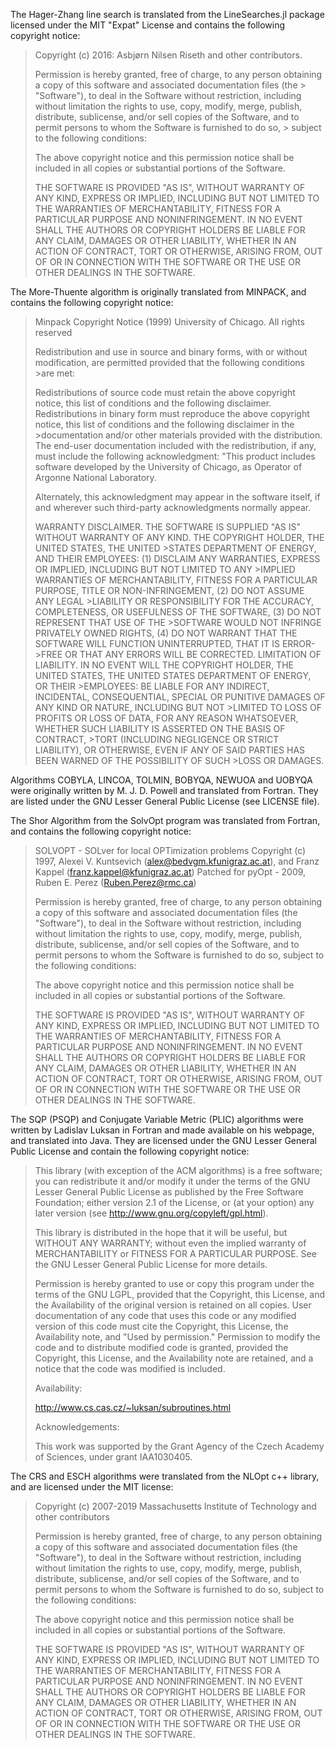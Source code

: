  The Hager-Zhang line search is translated from the LineSearches.jl package licensed under the MIT "Expat" License and contains the following copyright notice:
 
> Copyright (c) 2016: Asbjørn Nilsen Riseth and other contributors.
>
> Permission is hereby granted, free of charge, to any person obtaining a copy of this software and associated documentation files (the > "Software"), to deal in the Software without restriction, including without limitation the rights to use, copy, modify, merge, 
> publish, distribute, sublicense, and/or sell copies of the Software, and to permit persons to whom the Software is furnished to do so, > subject to the following conditions:
>
> The above copyright notice and this permission notice shall be included in all copies or substantial portions of the Software.
>
> THE SOFTWARE IS PROVIDED "AS IS", WITHOUT WARRANTY OF ANY KIND, EXPRESS OR IMPLIED, INCLUDING BUT NOT LIMITED TO THE WARRANTIES OF 
> MERCHANTABILITY, FITNESS FOR A PARTICULAR PURPOSE AND NONINFRINGEMENT. IN NO EVENT SHALL THE AUTHORS OR COPYRIGHT HOLDERS BE LIABLE 
> FOR ANY CLAIM, DAMAGES OR OTHER LIABILITY, WHETHER IN AN ACTION OF CONTRACT, TORT OR OTHERWISE, ARISING FROM, OUT OF OR IN CONNECTION 
> WITH THE SOFTWARE OR THE USE OR OTHER DEALINGS IN THE SOFTWARE.
                  
The More-Thuente algorithm is originally translated from MINPACK, and contains the following copyright notice:

> Minpack Copyright Notice (1999) University of Chicago. All rights reserved
>
>Redistribution and use in source and binary forms, with or without modification, are permitted provided that the following conditions >are met:
>
>Redistributions of source code must retain the above copyright notice, this list of conditions and the following disclaimer.
>Redistributions in binary form must reproduce the above copyright notice, this list of conditions and the following disclaimer in the >documentation and/or other materials provided with the distribution.
>The end-user documentation included with the redistribution, if any, must include the following acknowledgment:
>"This product includes software developed by the University of Chicago, as Operator of Argonne National Laboratory.
>
>Alternately, this acknowledgment may appear in the software itself, if and wherever such third-party acknowledgments normally appear.
>
>WARRANTY DISCLAIMER. THE SOFTWARE IS SUPPLIED "AS IS" WITHOUT WARRANTY OF ANY KIND. THE COPYRIGHT HOLDER, THE UNITED STATES, THE UNITED >STATES DEPARTMENT OF ENERGY, AND THEIR EMPLOYEES: (1) DISCLAIM ANY WARRANTIES, EXPRESS OR IMPLIED, INCLUDING BUT NOT LIMITED TO ANY >IMPLIED WARRANTIES OF MERCHANTABILITY, FITNESS FOR A PARTICULAR PURPOSE, TITLE OR NON-INFRINGEMENT, (2) DO NOT ASSUME ANY LEGAL >LIABILITY OR RESPONSIBILITY FOR THE ACCURACY, COMPLETENESS, OR USEFULNESS OF THE SOFTWARE, (3) DO NOT REPRESENT THAT USE OF THE >SOFTWARE WOULD NOT INFRINGE PRIVATELY OWNED RIGHTS, (4) DO NOT WARRANT THAT THE SOFTWARE WILL FUNCTION UNINTERRUPTED, THAT IT IS ERROR->FREE OR THAT ANY ERRORS WILL BE CORRECTED.
>LIMITATION OF LIABILITY. IN NO EVENT WILL THE COPYRIGHT HOLDER, THE UNITED STATES, THE UNITED STATES DEPARTMENT OF ENERGY, OR THEIR >EMPLOYEES: BE LIABLE FOR ANY INDIRECT, INCIDENTAL, CONSEQUENTIAL, SPECIAL OR PUNITIVE DAMAGES OF ANY KIND OR NATURE, INCLUDING BUT NOT >LIMITED TO LOSS OF PROFITS OR LOSS OF DATA, FOR ANY REASON WHATSOEVER, WHETHER SUCH LIABILITY IS ASSERTED ON THE BASIS OF CONTRACT, >TORT (INCLUDING NEGLIGENCE OR STRICT LIABILITY), OR OTHERWISE, EVEN IF ANY OF SAID PARTIES HAS BEEN WARNED OF THE POSSIBILITY OF SUCH >LOSS OR DAMAGES.

Algorithms COBYLA, LINCOA, TOLMIN, BOBYQA, NEWUOA and UOBYQA were originally written by M. J. D. Powell and translated from Fortran. They are listed under the GNU Lesser General Public License (see LICENSE file).

The Shor Algorithm from the SolvOpt program was translated from Fortran, and contains the following copyright notice:

>SOLVOPT - SOLver for local OPTimization problems Copyright (c) 1997, Alexei
> V. Kuntsevich (alex@bedvgm.kfunigraz.ac.at), and Franz Kappel
> (franz.kappel@kfunigraz.ac.at) Patched for pyOpt - 2009, Ruben E. Perez
> (Ruben.Perez@rmc.ca)
>
> Permission is hereby granted, free of charge, to any person obtaining a copy
> of this software and associated documentation files (the "Software"), to deal
> in the Software without restriction, including without limitation the rights
> to use, copy, modify, merge, publish, distribute, sublicense, and/or sell
> copies of the Software, and to permit persons to whom the Software is
> furnished to do so, subject to the following conditions:
>
> The above copyright notice and this permission notice shall be included in
> all copies or substantial portions of the Software.
>
> THE SOFTWARE IS PROVIDED "AS IS", WITHOUT WARRANTY OF ANY KIND, EXPRESS OR
> IMPLIED, INCLUDING BUT NOT LIMITED TO THE WARRANTIES OF MERCHANTABILITY,
> FITNESS FOR A PARTICULAR PURPOSE AND NONINFRINGEMENT. IN NO EVENT SHALL THE
> AUTHORS OR COPYRIGHT HOLDERS BE LIABLE FOR ANY CLAIM, DAMAGES OR OTHER
> LIABILITY, WHETHER IN AN ACTION OF CONTRACT, TORT OR OTHERWISE, ARISING FROM,
> OUT OF OR IN CONNECTION WITH THE SOFTWARE OR THE USE OR OTHER DEALINGS IN THE
> SOFTWARE.

The SQP (PSQP) and Conjugate Variable Metric (PLIC) algorithms were written by Ladislav Luksan in Fortran and made available on his webpage, and translated into Java. They are licensed under the GNU Lesser General Public License and contain the following copyright notice:

>This library (with exception of the ACM algorithms) is a free software;
>you can redistribute it and/or modify it under the terms of the GNU 
>Lesser General Public License as published by the Free Software 
>Foundation; either version 2.1 of the License, or (at your option) 
>any later version (see http://www.gnu.org/copyleft/gpl.html).
>
>This library is distributed in the hope that it will be useful,
>but WITHOUT ANY WARRANTY; without even the implied warranty of
>MERCHANTABILITY or FITNESS FOR A PARTICULAR PURPOSE. See the GNU
>Lesser General Public License for more details.
>
>Permission is hereby granted to use or copy this program under the
>terms of the GNU LGPL, provided that the Copyright, this License,
>and the Availability of the original version is retained on all copies.
>User documentation of any code that uses this code or any modified
>version of this code must cite the Copyright, this License, the
>Availability note, and "Used by permission." Permission to modify
>the code and to distribute modified code is granted, provided the
>Copyright, this License, and the Availability note are retained,
>and a notice that the code was modified is included.
>
>Availability:
>
>http://www.cs.cas.cz/~luksan/subroutines.html
>
>Acknowledgements:
>
>This work was supported by the Grant Agency of the Czech Academy of 
>Sciences, under grant IAA1030405.

The CRS and ESCH algorithms were translated from the NLOpt c++ library, and are licensed under the MIT license:

>Copyright (c) 2007-2019 Massachusetts Institute of Technology
>                         and other contributors
>
> Permission is hereby granted, free of charge, to any person obtaining
> a copy of this software and associated documentation files (the
> "Software"), to deal in the Software without restriction, including
> without limitation the rights to use, copy, modify, merge, publish,
> distribute, sublicense, and/or sell copies of the Software, and to
> permit persons to whom the Software is furnished to do so, subject to
> the following conditions:
> 
> The above copyright notice and this permission notice shall be
> included in all copies or substantial portions of the Software.
> 
> THE SOFTWARE IS PROVIDED "AS IS", WITHOUT WARRANTY OF ANY KIND,
> EXPRESS OR IMPLIED, INCLUDING BUT NOT LIMITED TO THE WARRANTIES OF
> MERCHANTABILITY, FITNESS FOR A PARTICULAR PURPOSE AND
> NONINFRINGEMENT. IN NO EVENT SHALL THE AUTHORS OR COPYRIGHT HOLDERS BE
> LIABLE FOR ANY CLAIM, DAMAGES OR OTHER LIABILITY, WHETHER IN AN ACTION
> OF CONTRACT, TORT OR OTHERWISE, ARISING FROM, OUT OF OR IN CONNECTION
> WITH THE SOFTWARE OR THE USE OR OTHER DEALINGS IN THE SOFTWARE.

